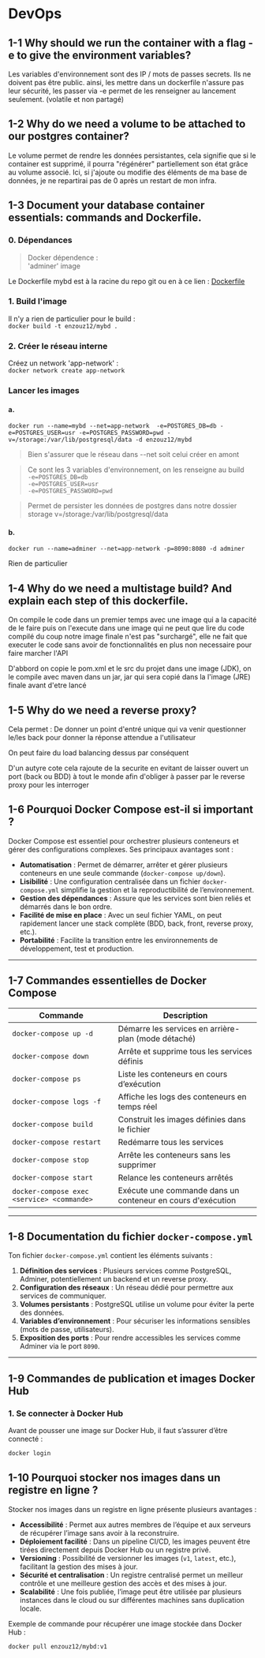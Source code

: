 # DevOps

## 1-1 Why should we run the container with a flag -e to give the environment variables?

Les variables d'environnement sont des IP / mots de passes secrets. Ils ne doivent pas être public. ainsi, les mettre dans un dockerfile n'assure pas leur sécurité, les passer via -e permet de les renseigner au lancement seulement. (volatile et non partagé)

## 1-2 Why do we need a volume to be attached to our postgres container?

Le volume permet de rendre les données persistantes, cela signifie que si le container est supprimé, il pourra "régénérer" partiellement son état grâce au volume associé. Ici, si j'ajoute ou modifie des éléments de ma base de données, je ne repartirai pas de 0 après un restart de mon infra.

## 1-3 Document your database container essentials: commands and Dockerfile.

### 0. Dépendances

> Docker dépendence :  
> 'adminer' image

Le Dockerfile mybd est à la racine du repo git ou en à ce lien : [Dockerfile](dockerfile)

### 1. Build l'image

Il n'y a rien de particulier pour le build :  
`docker build -t enzouz12/mybd .`

### 2. Créer le réseau interne

Créez un network 'app-network' :  
`docker network create app-network`

### Lancer les images

#### a.

```docker
docker run --name=mybd --net=app-network  -e=POSTGRES_DB=db -e=POSTGRES_USER=usr -e=POSTGRES_PASSWORD=pwd -v=/storage:/var/lib/postgresql/data -d enzouz12/mybd
```

> Bien s'assurer que le réseau dans --net soit celui créer en amont

> Ce sont les 3 variables d'environnement, on les renseigne au build  
> `-e=POSTGRES_DB=db`  
> `-e=POSTGRES_USER=usr`  
> `-e=POSTGRES_PASSWORD=pwd`

> Permet de persister les données de postgres dans notre dossier storage
> v=/storage:/var/lib/postgresql/data

#### b.

```docker
docker run --name=adminer --net=app-network -p=8090:8080 -d adminer
```

Rien de particulier

## 1-4 Why do we need a multistage build? And explain each step of this dockerfile.

On compile le code dans un premier temps avec une image qui a la capacité de le faire puis on l'execute dans une image qui ne peut que lire du code compilé du coup notre image finale n'est pas "surchargé", elle ne fait que executer le code sans avoir de fonctionnalités en plus non necessaire pour faire marcher l'API

D'abbord on copie le pom.xml et le src du projet dans une image (JDK), on le compile avec maven dans un jar, jar qui sera copié dans la l'image (JRE) finale avant d'etre lancé

## 1-5 Why do we need a reverse proxy?

Cela permet : De donner un point d'entré unique qui va venir questionner le/les back pour donner la réponse attendue a l'utilisateur

On peut faire du load balancing dessus par conséquent

D'un autyre cote cela rajoute de la securite en evitant de laisser ouvert un port (back ou BDD) à tout le monde afin d'obliger à passer par le reverse proxy pour les interroger

## 1-6 Pourquoi Docker Compose est-il si important ?

Docker Compose est essentiel pour orchestrer plusieurs conteneurs et gérer des configurations complexes. Ses principaux avantages sont :

- **Automatisation** : Permet de démarrer, arrêter et gérer plusieurs conteneurs en une seule commande (`docker-compose up/down`).
- **Lisibilité** : Une configuration centralisée dans un fichier `docker-compose.yml` simplifie la gestion et la reproductibilité de l’environnement.
- **Gestion des dépendances** : Assure que les services sont bien reliés et démarrés dans le bon ordre.
- **Facilité de mise en place** : Avec un seul fichier YAML, on peut rapidement lancer une stack complète (BDD, back, front, reverse proxy, etc.).
- **Portabilité** : Facilite la transition entre les environnements de développement, test et production.

---

## 1-7 Commandes essentielles de Docker Compose

| Commande                                   | Description                                                 |
| ------------------------------------------ | ----------------------------------------------------------- |
| `docker-compose up -d`                     | Démarre les services en arrière-plan (mode détaché)         |
| `docker-compose down`                      | Arrête et supprime tous les services définis                |
| `docker-compose ps`                        | Liste les conteneurs en cours d’exécution                   |
| `docker-compose logs -f`                   | Affiche les logs des conteneurs en temps réel               |
| `docker-compose build`                     | Construit les images définies dans le fichier               |
| `docker-compose restart`                   | Redémarre tous les services                                 |
| `docker-compose stop`                      | Arrête les conteneurs sans les supprimer                    |
| `docker-compose start`                     | Relance les conteneurs arrêtés                              |
| `docker-compose exec <service> <commande>` | Exécute une commande dans un conteneur en cours d'exécution |

---

## 1-8 Documentation du fichier `docker-compose.yml`

Ton fichier `docker-compose.yml` contient les éléments suivants :

1. **Définition des services** : Plusieurs services comme PostgreSQL, Adminer, potentiellement un backend et un reverse proxy.
2. **Configuration des réseaux** : Un réseau dédié pour permettre aux services de communiquer.
3. **Volumes persistants** : PostgreSQL utilise un volume pour éviter la perte des données.
4. **Variables d’environnement** : Pour sécuriser les informations sensibles (mots de passe, utilisateurs).
5. **Exposition des ports** : Pour rendre accessibles les services comme Adminer via le port `8090`.

---

## 1-9 Commandes de publication et images Docker Hub

### 1. Se connecter à Docker Hub

Avant de pousser une image sur Docker Hub, il faut s’assurer d’être connecté :

```sh
docker login
```

## 1-10 Pourquoi stocker nos images dans un registre en ligne ?

Stocker nos images dans un registre en ligne présente plusieurs avantages :

- **Accessibilité** : Permet aux autres membres de l’équipe et aux serveurs de récupérer l’image sans avoir à la reconstruire.
- **Déploiement facilité** : Dans un pipeline CI/CD, les images peuvent être tirées directement depuis Docker Hub ou un registre privé.
- **Versioning** : Possibilité de versionner les images (`v1`, `latest`, etc.), facilitant la gestion des mises à jour.
- **Sécurité et centralisation** : Un registre centralisé permet un meilleur contrôle et une meilleure gestion des accès et des mises à jour.
- **Scalabilité** : Une fois publiée, l’image peut être utilisée par plusieurs instances dans le cloud ou sur différentes machines sans duplication locale.

Exemple de commande pour récupérer une image stockée dans Docker Hub :

```sh
docker pull enzouz12/mybd:v1
```
